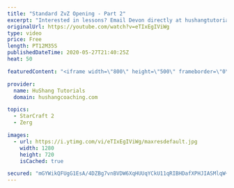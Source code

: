 ```yaml
---
title: "Standard ZvZ Opening - Part 2"
excerpt: "Interested in lessons? Email Devon directly at hushangtutorials@outlook.com ------------------------------------------------------------------------------------------------------- Want to support HuShang Tutorials directly? Patreon is a website where you can contribute a monthly donation that will help"
originalUrl: https://youtube.com/watch?v=eTIxEgIViWg
type: video
price: Free
length: PT12M35S
publishedDateTime: 2020-05-27T21:40:25Z
heat: 50

featuredContent: "<iframe width=\"800\" height=\"500\" frameborder=\"0\" src=\"https://www.youtube.com/embed/eTIxEgIViWg\" allow=\"accelerometer; autoplay; encrypted-media; gyroscope; picture-in-picture\" allowfullscreen></iframe>"

provider:
  name: HuShang Tutorials
  domain: hushangcoaching.com

topics:
  - StarCraft 2
  - Zerg

images:
  - url: https://i.ytimg.com/vi/eTIxEgIViWg/maxresdefault.jpg
    width: 1280
    height: 720
    isCached: true

secured: "mGYWikQFUgG1EsA/4DZBg7vnBVDW6XqHUUqYCkU11qRIBHDafXPHJIASMlqW+BvVsCKta26fDoDUAGYFqJ/JKjHyaj6cJ8+zjv5fU0egPkzmsNBSf6zELwo7VFiKqYdb4Z2IM2tbvSE/oeKfCuQhXyGJywvMdO5M9me94TGFS1Mi+dUpMlWXujeW7VKi6uby2gDf2QMc4Dkwz/mrUSHfSTv57U2X3NYLUp2/25od7qelYLzLaqdBMozNTXIyVTDKHEpOHAZCj7FQuK0xgEAbMpzSf+3YsYulFm5SnYz1i7sk3YJpe9jGGFaXV5U5Grd5c709oaxcRRM9lE/0KJvsypku0YAZmPIokVebAxxlUwhjp/N8mMAXBy1VjPW75b7Q0A4A/KWypdrfqy51HKMAzjWVSpGfrNwxEfQIkYN13yU=;hlQOViP9vDKPYQKYaht+Mw=="
---
```


